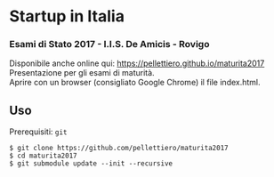 # Startup in Italia
### Esami di Stato 2017 - I.I.S. De Amicis - Rovigo

Disponibile anche online qui: https://pellettiero.github.io/maturita2017  
Presentazione per gli esami di maturità.  
Aprire con un browser (consigliato Google Chrome) il file index.html.

## Uso
Prerequisiti: `git`

``` shell
$ git clone https://github.com/pellettiero/maturita2017
$ cd maturita2017
$ git submodule update --init --recursive
```

